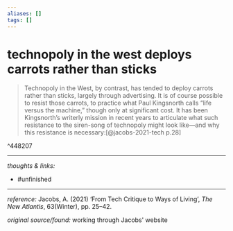 ```yaml
---
aliases: []
tags: []
---
```


# technopoly in the west deploys carrots rather than sticks

>Technopoly in the West, by contrast, has tended to deploy carrots rather than sticks, largely through advertising. It is of course possible to resist those carrots, to practice what Paul Kingsnorth calls “life versus the machine,” though only at significant cost. It has been Kingsnorth’s writerly mission in recent years to articulate what such resistance to the siren-song of technopoly might look like—and why this resistance is necessary:[@jacobs-2021-tech p.28]

^448207






---

_thoughts & links:_



- #unfinished 

---

_reference:_ Jacobs, A. (2021) ‘From Tech Critique to Ways of Living’, _The New Atlantis_, 63(Winter), pp. 25–42.

_original source/found:_ working through Jacobs' website